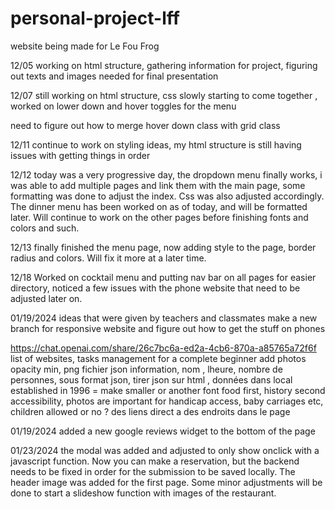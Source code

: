 # personal-project-lff

website being made for Le Fou Frog

12/05 working on html structure, gathering information for project, figuring out texts and images needed for final presentation

12/07 still working on html structure, css slowly starting to come together , worked on lower down and hover toggles for the menu

need to figure out how to merge hover down class with grid class

12/11 continue to work on styling ideas, my html structure is still having issues with getting things in order

12/12 today was a very progressive day, the dropdown menu finally works, i was able to add multiple pages and link them with the main page, some formatting was done to adjust the index. Css was also adjusted accordingly. The dinner menu has been worked on as of today, and will be formatted later. Will continue to work on the other pages before finishing fonts and colors and such.

12/13 finally finished the menu page, now adding style to the page, border radius and colors. Will fix it more at a later time.

12/18
Worked on cocktail menu and putting nav bar on all pages for easier directory, noticed a few issues with the phone website that need to be adjusted later on.

01/19/2024
ideas that were given by teachers and classmates
make a new branch for responsive website and figure out how to get the stuff on phones

https://chat.openai.com/share/26c7bc6a-ed2a-4cb6-870a-a85765a72f6f list of websites, tasks management for a complete beginner
add photos opacity min, png
fichier json information, nom , lheure, nombre de personnes, sous format json, tirer json sur html , données dans local
established in 1996 = make smaller or another font
food first, history second
accessibility, photos are important for handicap access, baby carriages etc, children allowed or no ?
des liens direct a des endroits dans le page

01/19/2024
added a new google reviews widget to the bottom of the page

01/23/2024
the modal was added and adjusted to only show onclick with a javascript function. Now you can make a reservation, but the backend needs to be fixed in order for the submission to be saved locally. The header image was added for the first page. Some minor adjustments will be done to start a slideshow function with images of the restaurant.
